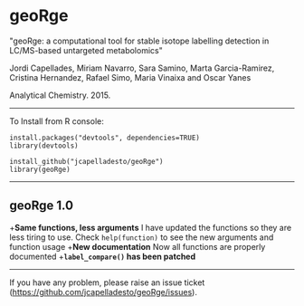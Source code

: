 # geoRge

"geoRge: a computational tool for stable isotope labelling detection in LC/MS-based untargeted metabolomics"

Jordi Capellades, Miriam Navarro, Sara Samino, Marta Garcia-Ramirez, Cristina Hernandez, Rafael Simo, Maria Vinaixa and Oscar Yanes

Analytical Chemistry. 2015.

--------------------------------------------------------------------------------------------------------------------------

To Install from R console:

````
install.packages("devtools", dependencies=TRUE)
library(devtools) 

install_github("jcapelladesto/geoRge")
library(geoRge) 
````

--------------------------------------------------------------------------------------------------------------------------
## geoRge 1.0 

+__Same functions, less arguments__ I have updated the functions so they are less tiring to use. Check `help(function)` to see the new arguments and function usage
+__New documentation__ Now all functions are properly documented
+__`label_compare()` has been patched__

--------------------------------------------------------------------------------------------------------------------------
If you have any problem, please raise an issue ticket (https://github.com/jcapelladesto/geoRge/issues). 
